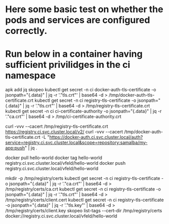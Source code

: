 # Here some basic test on whether the pods and services are configured correctly.
# Run below in a container having sufficient privilidges in the ci namespace

apk add jq skopeo
kubectl get secret -n ci docker-auth-tls-certificate -o jsonpath="{.data}" | jq -r '."tls.crt"' | base64 -d > /tmp/docker-auth-tls-certificate.crt
kubectl get secret -n ci  registry-tls-certificate -o jsonpath="{.data}" | jq -r '."tls.crt"' | base64 -d > /tmp/registry-tls-certificate.crt
kubectl get secret -n ci  ci-certificate-authority -o jsonpath="{.data}" | jq -r '."ca.crt"' | base64 -d > /tmp/ci-certificate-authority.crt

curl -vvv --cacert /tmp/registry-tls-certificate.crt https://registry.ci.svc.cluster.local/v2/
curl -vvv --cacert /tmp/docker-auth-tls-certificate.crt -L "https://docker-auth.ci.svc.cluster.local/auth?service=registry.ci.svc.cluster.local&scope=repository:samalba/my-app:push" | jq .

docker pull hello-world
docker tag hello-world registry.ci.svc.cluster.local/vfeld/hello-world
docker push registry.ci.svc.cluster.local/vfeld/hello-world

mkdir -p /tmp/registry/certs
kubectl get secret -n ci  registry-tls-certificate -o jsonpath="{.data}" | jq -r '."ca.crt"' | base64 -d > /tmp/registry/certs/ca.crt
kubectl get secret -n ci  registry-tls-certificate -o jsonpath="{.data}" | jq -r '."tls.crt"' | base64 -d > /tmp/registry/certs/client.cert
kubectl get secret -n ci  registry-tls-certificate -o jsonpath="{.data}" | jq -r '."tls.key"' | base64 -d > /tmp/registry/certs/client.key
skopeo list-tags --cert-dir /tmp/registry/certs docker://registry.ci.svc.cluster.local/vfeld/hello-world
